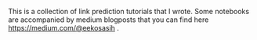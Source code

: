 This is a collection of link prediction tutorials that I wrote. Some notebooks are accompanied by medium blogposts that you can find here https://medium.com/@eekosasih .